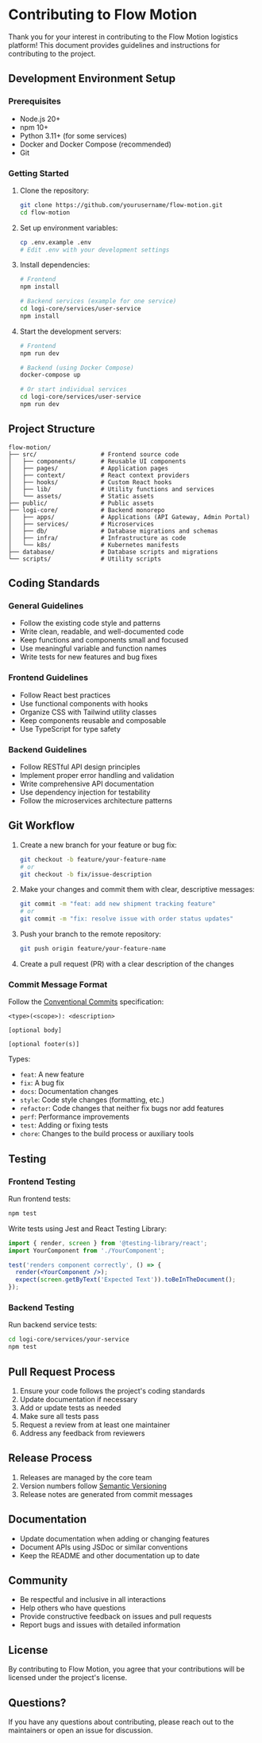 # Contributing to Flow Motion

Thank you for your interest in contributing to the Flow Motion logistics platform! This document provides guidelines and instructions for contributing to the project.

## Development Environment Setup

### Prerequisites

- Node.js 20+
- npm 10+
- Python 3.11+ (for some services)
- Docker and Docker Compose (recommended)
- Git

### Getting Started

1. Clone the repository:
   ```bash
   git clone https://github.com/yourusername/flow-motion.git
   cd flow-motion
   ```

2. Set up environment variables:
   ```bash
   cp .env.example .env
   # Edit .env with your development settings
   ```

3. Install dependencies:
   ```bash
   # Frontend
   npm install
   
   # Backend services (example for one service)
   cd logi-core/services/user-service
   npm install
   ```

4. Start the development servers:
   ```bash
   # Frontend
   npm run dev
   
   # Backend (using Docker Compose)
   docker-compose up
   
   # Or start individual services
   cd logi-core/services/user-service
   npm run dev
   ```

## Project Structure

```
flow-motion/
├── src/                  # Frontend source code
│   ├── components/       # Reusable UI components
│   ├── pages/            # Application pages
│   ├── context/          # React context providers
│   ├── hooks/            # Custom React hooks
│   ├── lib/              # Utility functions and services
│   └── assets/           # Static assets
├── public/               # Public assets
├── logi-core/            # Backend monorepo
│   ├── apps/             # Applications (API Gateway, Admin Portal)
│   ├── services/         # Microservices
│   ├── db/               # Database migrations and schemas
│   ├── infra/            # Infrastructure as code
│   └── k8s/              # Kubernetes manifests
├── database/             # Database scripts and migrations
└── scripts/              # Utility scripts
```

## Coding Standards

### General Guidelines

- Follow the existing code style and patterns
- Write clean, readable, and well-documented code
- Keep functions and components small and focused
- Use meaningful variable and function names
- Write tests for new features and bug fixes

### Frontend Guidelines

- Follow React best practices
- Use functional components with hooks
- Organize CSS with Tailwind utility classes
- Keep components reusable and composable
- Use TypeScript for type safety

### Backend Guidelines

- Follow RESTful API design principles
- Implement proper error handling and validation
- Write comprehensive API documentation
- Use dependency injection for testability
- Follow the microservices architecture patterns

## Git Workflow

1. Create a new branch for your feature or bug fix:
   ```bash
   git checkout -b feature/your-feature-name
   # or
   git checkout -b fix/issue-description
   ```

2. Make your changes and commit them with clear, descriptive messages:
   ```bash
   git commit -m "feat: add new shipment tracking feature"
   # or
   git commit -m "fix: resolve issue with order status updates"
   ```

3. Push your branch to the remote repository:
   ```bash
   git push origin feature/your-feature-name
   ```

4. Create a pull request (PR) with a clear description of the changes

### Commit Message Format

Follow the [Conventional Commits](https://www.conventionalcommits.org/) specification:

```
<type>(<scope>): <description>

[optional body]

[optional footer(s)]
```

Types:
- `feat`: A new feature
- `fix`: A bug fix
- `docs`: Documentation changes
- `style`: Code style changes (formatting, etc.)
- `refactor`: Code changes that neither fix bugs nor add features
- `perf`: Performance improvements
- `test`: Adding or fixing tests
- `chore`: Changes to the build process or auxiliary tools

## Testing

### Frontend Testing

Run frontend tests:
```bash
npm test
```

Write tests using Jest and React Testing Library:
```jsx
import { render, screen } from '@testing-library/react';
import YourComponent from './YourComponent';

test('renders component correctly', () => {
  render(<YourComponent />);
  expect(screen.getByText('Expected Text')).toBeInTheDocument();
});
```

### Backend Testing

Run backend service tests:
```bash
cd logi-core/services/your-service
npm test
```

## Pull Request Process

1. Ensure your code follows the project's coding standards
2. Update documentation if necessary
3. Add or update tests as needed
4. Make sure all tests pass
5. Request a review from at least one maintainer
6. Address any feedback from reviewers

## Release Process

1. Releases are managed by the core team
2. Version numbers follow [Semantic Versioning](https://semver.org/)
3. Release notes are generated from commit messages

## Documentation

- Update documentation when adding or changing features
- Document APIs using JSDoc or similar conventions
- Keep the README and other documentation up to date

## Community

- Be respectful and inclusive in all interactions
- Help others who have questions
- Provide constructive feedback on issues and pull requests
- Report bugs and issues with detailed information

## License

By contributing to Flow Motion, you agree that your contributions will be licensed under the project's license.

## Questions?

If you have any questions about contributing, please reach out to the maintainers or open an issue for discussion.